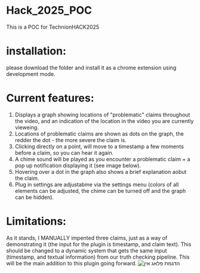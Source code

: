 # Hack_2025_POC
This is a POC for TechnionHACK2025 

# installation:

please download the folder and install it as a chrome extension using development mode.

# Current features:

1. Displays a graph showing locations of "problematic" claims throughout the video, and an indication of the location in the video you are currently vieweing.
2. Locations of problematic claims are shown as dots on the graph, the redder the dot - the more severe the claim is.
3. Clicking directly on a point, will move to a timestamp a few moments before a claim, so you can hear it again.
4. A chime sound will be played as you encounter a problematic claim + a pop up notification displaying it (see image below).
5. Hovering over a dot in the graph also shows a brief explanation aobut the claim.
6. Plug in settings are adjustabme via the settings menu (colors of all elements can be adjusted, the chime can be turned off and the graph can be hidden).

# Limitations:

As it stands, I MANUALLY impented three claims, just as a way of demonstrating it (the input for the plugin is timestamp, and claim text). This should be changed to a dynamic system that gets the same input (timestamp, and textual information) from our truth checking pipeline.
This will be the main addition to this plugin going forward.
![הדגמת פלאג אין](https://github.com/user-attachments/assets/d14b65ca-16a2-43a6-aff8-a7527faf6187)
